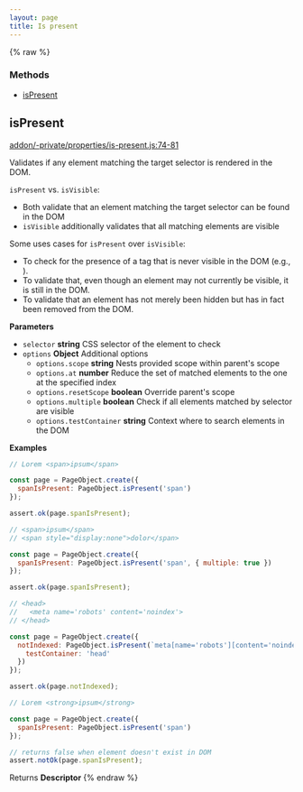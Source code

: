 ```yaml
---
layout: page
title: Is present
---
```


{% raw %}
### Methods

- [isPresent](#ispresent)

## isPresent

[addon/-private/properties/is-present.js:74-81](https://github.com/san650/ember-cli-page-object/blob/f70ce5d253619a25948ed1de7c34cb3f3978c953/addon/-private/properties/is-present.js#L74-L81 "Source code on GitHub")

Validates if any element matching the target selector is rendered in the DOM.

`isPresent` vs. `isVisible`:

-   Both validate that an element matching the target selector can be found in the DOM
-   `isVisible` additionally validates that all matching elements are visible

Some uses cases for `isPresent` over `isVisible`:

-   To check for the presence of a tag that is never visible in the DOM (e.g., <meta>).
-   To validate that, even though an element may not currently be visible, it is still in the DOM.
-   To validate that an element has not merely been hidden but has in fact been removed from the DOM.

**Parameters**

-   `selector` **string** CSS selector of the element to check
-   `options` **Object** Additional options
    -   `options.scope` **string** Nests provided scope within parent's scope
    -   `options.at` **number** Reduce the set of matched elements to the one at the specified index
    -   `options.resetScope` **boolean** Override parent's scope
    -   `options.multiple` **boolean** Check if all elements matched by selector are visible
    -   `options.testContainer` **string** Context where to search elements in the DOM

**Examples**

```javascript
// Lorem <span>ipsum</span>

const page = PageObject.create({
  spanIsPresent: PageObject.isPresent('span')
});

assert.ok(page.spanIsPresent);
```

```javascript
// <span>ipsum</span>
// <span style="display:none">dolor</span>

const page = PageObject.create({
  spanIsPresent: PageObject.isPresent('span', { multiple: true })
});

assert.ok(page.spanIsPresent);
```

```javascript
// <head>
//   <meta name='robots' content='noindex'>
// </head>

const page = PageObject.create({
  notIndexed: PageObject.isPresent(`meta[name='robots'][content='noindex']`, {
    testContainer: 'head'
  })
});

assert.ok(page.notIndexed);
```

```javascript
// Lorem <strong>ipsum</strong>

const page = PageObject.create({
  spanIsPresent: PageObject.isPresent('span')
});

// returns false when element doesn't exist in DOM
assert.notOk(page.spanIsPresent);
```

Returns **Descriptor** 
{% endraw %}